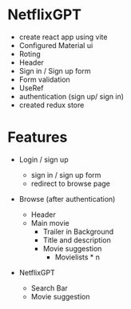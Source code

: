 # NetflixGPT

- create react app using vite
- Configured Material ui
- Roting
- Header
- Sign in / Sign up form
- Form validation
- UseRef
- authentication (sign up/ sign in)
- created redux store

# Features

- Login / sign up 
    - sign in / sign up form 
    - redirect to browse page 
- Browse (after authentication)
    - Header
    - Main movie
        - Trailer in Background
        - Title and description
        - Movie suggestion
            - Movielists * n

- NetflixGPT
    - Search Bar
    - Movie suggestion

